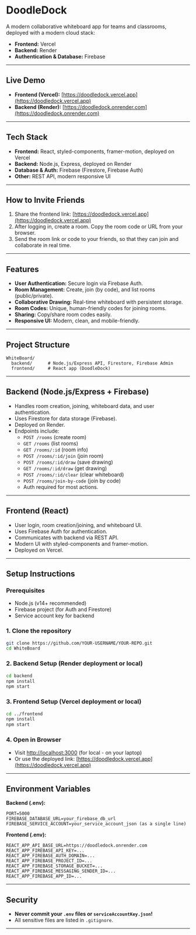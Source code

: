 # DoodleDock

A modern collaborative whiteboard app for teams and classrooms, deployed with a modern cloud stack:
- **Frontend:** Vercel
- **Backend:** Render
- **Authentication & Database:** Firebase

---

## Live Demo

- **Frontend (Vercel):** [https://doodledock.vercel.app](https://doodledock.vercel.app)
- **Backend (Render):** [https://doodledock.onrender.com](https://doodledock.onrender.com)

---

## Tech Stack

- **Frontend:** React, styled-components, framer-motion, deployed on Vercel
- **Backend:** Node.js, Express, deployed on Render
- **Database & Auth:** Firebase (Firestore, Firebase Auth)
- **Other:** REST API, modern responsive UI

---

## How to Invite Friends

1. Share the frontend link: [https://doodledock.vercel.app](https://doodledock.vercel.app)
2. After logging in, create a room. Copy the room code or URL from your browser.
3. Send the room link or code to your friends, so that they can join and collaborate in real time. 

---

## Features

- **User Authentication:** Secure login via Firebase Auth.
- **Room Management:** Create, join (by code), and list rooms (public/private).
- **Collaborative Drawing:** Real-time whiteboard with persistent storage.
- **Room Codes:** Unique, human-friendly codes for joining rooms.
- **Sharing:** Copy/share room codes easily.
- **Responsive UI:** Modern, clean, and mobile-friendly.

---

## Project Structure

```
WhiteBoard/
  backend/      # Node.js/Express API, Firestore, Firebase Admin
  frontend/     # React app (DoodleDock)
```

---

## Backend (Node.js/Express + Firebase)
- Handles room creation, joining, whiteboard data, and user authentication.
- Uses Firestore for data storage (Firebase).
- Deployed on Render.
- Endpoints include:
  - `POST /rooms` (create room)
  - `GET /rooms` (list rooms)
  - `GET /rooms/:id` (room info)
  - `POST /rooms/:id/join` (join room)
  - `POST /rooms/:id/draw` (save drawing)
  - `GET /rooms/:id/draw` (get drawing)
  - `POST /rooms/:id/clear` (clear whiteboard)
  - `POST /rooms/join-by-code` (join by code)
  - Auth required for most actions.

---

## Frontend (React)
- User login, room creation/joining, and whiteboard UI.
- Uses Firebase Auth for authentication.
- Communicates with backend via REST API.
- Modern UI with styled-components and framer-motion.
- Deployed on Vercel.

---

## Setup Instructions

### Prerequisites
- Node.js (v14+ recommended)
- Firebase project (for Auth and Firestore)
- Service account key for backend

### 1. Clone the repository
```sh
git clone https://github.com/YOUR-USERNAME/YOUR-REPO.git
cd WhiteBoard
```

### 2. Backend Setup (Render deployment or local)
```sh
cd backend
npm install
npm start
```

### 3. Frontend Setup (Vercel deployment or local)
```sh
cd ../frontend
npm install
npm start
```

### 4. Open in Browser
- Visit [http://localhost:3000](http://localhost:3000) (for local - on your laptop)
- Or use the deployed link: [https://doodledock.vercel.app](https://doodledock.vercel.app)

---

## Environment Variables

**Backend (.env):**
```
PORT=5000
FIREBASE_DATABASE_URL=your_firebase_db_url
FIREBASE_SERVICE_ACCOUNT=your_service_account_json (as a single line)
```
**Frontend (.env):**
```
REACT_APP_API_BASE_URL=https://doodledock.onrender.com
REACT_APP_FIREBASE_API_KEY=...
REACT_APP_FIREBASE_AUTH_DOMAIN=...
REACT_APP_FIREBASE_PROJECT_ID=...
REACT_APP_FIREBASE_STORAGE_BUCKET=...
REACT_APP_FIREBASE_MESSAGING_SENDER_ID=...
REACT_APP_FIREBASE_APP_ID=...
```

---

## Security

- **Never commit your `.env` files or `serviceAccountKey.json`!**
- All sensitive files are listed in `.gitignore`.

---
